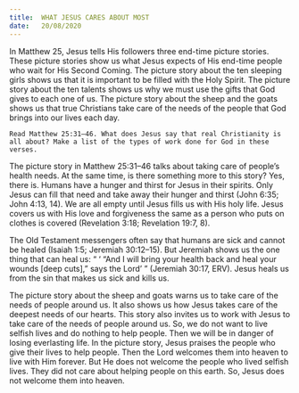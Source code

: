 ```yaml
---
title:  WHAT JESUS CARES ABOUT MOST
date:   20/08/2020
---
```


In Matthew 25, Jesus tells His followers three end-time picture stories. These picture stories show us what Jesus expects of His end-time people who wait for His Second Coming. The picture story about the ten sleeping girls shows us that it is important to be filled with the Holy Spirit. The picture story about the ten talents shows us why we must use the gifts that God gives to each one of us. The picture story about the sheep and the goats shows us that true Christians take care of the needs of the people that God brings into our lives each day.

`Read Matthew 25:31–46. What does Jesus say that real Christianity is all about? Make a list of the types of work done for God in these verses.`

The picture story in Matthew 25:31–46 talks about taking care of people’s health needs. At the same time, is there something more to this story? Yes, there is. Humans have a hunger and thirst for Jesus in their spirits. Only Jesus can fill that need and take away their hunger and thirst (John 6:35; John 4:13, 14). We are all empty until Jesus fills us with His holy life. Jesus covers us with His love and forgiveness the same as a person who puts on clothes is covered (Revelation 3:18; Revelation 19:7, 8).

The Old Testament messengers often say that humans are sick and cannot be healed (Isaiah 1:5; Jeremiah 30:12–15). But Jeremiah shows us the one thing that can heal us: “ ‘ “And I will bring your health back and heal your wounds [deep cuts],” says the Lord’ ” (Jeremiah 30:17, ERV). Jesus heals us from the sin that makes us sick and kills us.

The picture story about the sheep and goats warns us to take care of the needs of people around us. It also shows us how Jesus takes care of the deepest needs of our hearts. This story also invites us to work with Jesus to take care of the needs of people around us. So, we do not want to live selfish lives and do nothing to help people. Then we will be in danger of losing everlasting life. In the picture story, Jesus praises the people who give their lives to help people. Then the Lord welcomes them into heaven to live with Him forever. But He does not welcome the people who lived selfish lives. They did not care about helping people on this earth. So, Jesus does not welcome them into heaven.

